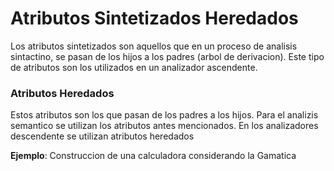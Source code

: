 # Atributos Sintetizados Heredados
Los atributos sintetizados son aquellos que en un proceso de analisis sintactino, se pasan de los hijos a los padres (arbol de derivacion). Este tipo de atributos son los utilizados en un analizador ascendente.

### Atributos Heredados
Estos atributos son los que pasan de los padres a los hijos. Para el analizis semantico se utilizan los atributos antes mencionados. En los analizadores descendente se utilizan atributos heredados

__Ejemplo__: Construccion de una calculadora considerando la Gamatica
